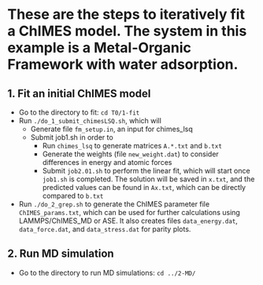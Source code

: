# These are the steps to iteratively fit a ChIMES model. The system in this example is a Metal-Organic Framework with water adsorption.
## 1. Fit an initial ChIMES model
  * Go to the directory to fit:
    `cd T0/1-fit`
  * Run `./do_1_submit_chimesLSQ.sh`, which will
    * Generate file `fm_setup.in`, an input for chimes_lsq  
    * Submit job1.sh in order to
      * Run `chimes_lsq` to generate matrices `A.*.txt` and `b.txt`
      * Generate the weights (file `new_weight.dat`) to consider differences in energy and atomic forces
      * Submit `job2.01.sh` to perform the linear fit, which will start once `job1.sh` is completed. The solution will be saved in `x.txt`, and the predicted values can be found in `Ax.txt`, which can be directly compared to `b.txt`
  * Run `./do_2_grep.sh` to generate the ChIMES parameter file `ChIMES_params.txt`, which can be used for further calculations using LAMMPS/ChIMES_MD or ASE. It also creates files `data_energy.dat`, `data_force.dat`, and `data_stress.dat` for parity plots.  
## 2. Run MD simulation
 * Go to the directory to run MD simulations:
   `cd ../2-MD/`
